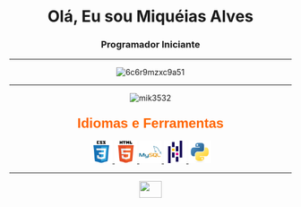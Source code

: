 <h1 align="center">Olá, Eu sou Miquéias Alves</h1>
<h3 align="center">Programador Iniciante</h3>

---

<div align="center">
  <img src="https://github.com/Mik3532/Mik3532/assets/142448439/cfd3ce4d-305b-44de-b728-14649c06fa56" alt="6c6r9mzxc9a51" />
</div>

---

<p align="center">
  <img src="https://komarev.com/ghpvc/?username=mik3532&label=Profile%20views&color=0e75b6&style=flat" alt="mik3532" />
</p>

<h3 align="center">
  <span style="font-family: 'Arial', sans-serif; font-weight: bold; font-size: 24px; color: #ff6600;">
    Idiomas e Ferramentas
  </span>
</h3>

<p align="center">
  <a href="https://www.w3schools.com/css/" target="_blank" rel="noreferrer">
    <img src="https://raw.githubusercontent.com/devicons/devicon/master/icons/css3/css3-original-wordmark.svg" alt="css3" width="40" height="40" />
  </a>
  <a href="https://www.w3.org/html/" target="_blank" rel="noreferrer">
    <img src="https://raw.githubusercontent.com/devicons/devicon/master/icons/html5/html5-original-wordmark.svg" alt="html5" width="40" height="40" />
  </a>
  <a href="https://www.mysql.com/" target="_blank" rel="noreferrer">
    <img src="https://raw.githubusercontent.com/devicons/devicon/master/icons/mysql/mysql-original-wordmark.svg" alt="mysql" width="40" height="40" />
  </a>
  <a href="https://pandas.pydata.org/" target="_blank" rel="noreferrer">
    <img src="https://raw.githubusercontent.com/devicons/devicon/2ae2a900d2f041da66e950e4d48052658d850630/icons/pandas/pandas-original.svg" alt="pandas" width="40" height="40" />
  </a>
  <a href="https://www.python.org" target="_blank" rel="noreferrer">
    <img src="https://raw.githubusercontent.com/devicons/devicon/master/icons/python/python-original.svg" alt="python" width="40" height="40" />
  </a>
</p>

---

<p align="center">
  <a href="https://instagram.com/mik_doog" target="blank">
    <img align="center" src="https://user-images.githubusercontent.com/74038190/235294013-a33e5c43-a01c-43f6-b44d-a406d8b4ab75.gif" height="30" width="40" />
  </a>
</p>
